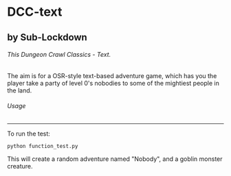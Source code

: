 DCC-text
==============

by Sub-Lockdown
----------------------

###### This Dungeon Crawl Classics - Text.

The aim is for a OSR-style text-based adventure game, which has you the player take a party of level 0's nobodies to some of the mightiest people in the land. 

###### Usage
-----

To run the test:

	python function_test.py

This will create a random adventure named "Nobody", and a goblin monster creature.